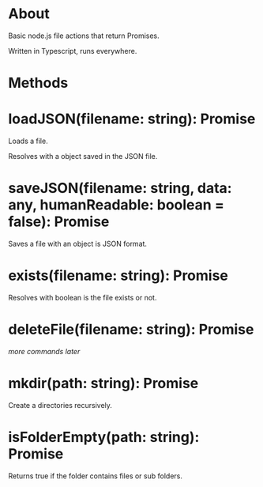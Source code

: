# About  

Basic node.js file actions that return Promises.

Written in Typescript, runs everywhere.

# Methods

# loadJSON(filename: string): Promise<any>

Loads a file.

Resolves with a object saved in the JSON file.

# saveJSON(filename: string, data: any, humanReadable: boolean = false): Promise<void>

Saves a file with an object is JSON format.

# exists(filename: string): Promise<boolean>

Resolves with boolean is the file exists or not.

# deleteFile(filename: string): Promise<boolean>

_more commands later_

# mkdir(path: string): Promise<void>

Create a directories recursively.

# isFolderEmpty(path: string): Promise<boolean>

Returns true if the folder contains files or sub folders.
